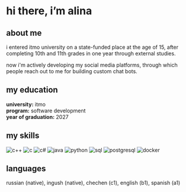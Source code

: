 # hi there, i’m alina

## about me

i entered itmo university on a state-funded place at the age of 15, after completing 10th and 11th grades in one year through external studies.

now i'm actively developing my social media platforms, through which people reach out to me for building custom chat bots.


## my education  
**university:** itmo  
**program:** software development  
**year of graduation:** 2027

## my skills

![c++](https://img.shields.io/badge/c++-00599c?style=flat&logo=c%2B%2B&logoColor=white)
![c](https://img.shields.io/badge/c-00599c?style=flat&logo=c&logoColor=white)
![c#](https://img.shields.io/badge/c%23-239120?style=flat&logo=c-sharp&logoColor=white)
![java](https://img.shields.io/badge/java-007396?style=flat&logo=java&logoColor=white)
![python](https://img.shields.io/badge/python-3776ab?style=flat&logo=python&logoColor=white)
![sql](https://img.shields.io/badge/sql-4479a1?style=flat&logo=postgresql&logoColor=white)
![postgresql](https://img.shields.io/badge/postgresql-336791?style=flat&logo=postgresql&logoColor=white)
![docker](https://img.shields.io/badge/docker-2496ed?style=flat&logo=docker&logoColor=white)

## languages

russian (native), ingush (native), chechen (c1), english (b1), spanish (a1)
